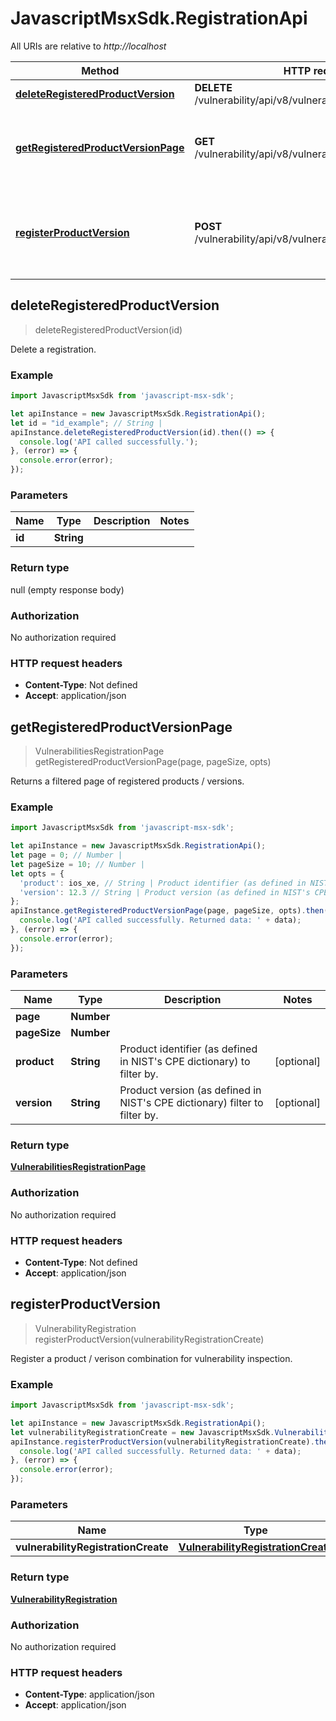 # JavascriptMsxSdk.RegistrationApi

All URIs are relative to *http://localhost*

Method | HTTP request | Description
------------- | ------------- | -------------
[**deleteRegisteredProductVersion**](RegistrationApi.md#deleteRegisteredProductVersion) | **DELETE** /vulnerability/api/v8/vulnerabilities/registrations/{id} | Delete a registration.
[**getRegisteredProductVersionPage**](RegistrationApi.md#getRegisteredProductVersionPage) | **GET** /vulnerability/api/v8/vulnerabilities/registrations | Returns a filtered page of registered products / versions.
[**registerProductVersion**](RegistrationApi.md#registerProductVersion) | **POST** /vulnerability/api/v8/vulnerabilities/registrations | Register a product / verison combination for vulnerability inspection.



## deleteRegisteredProductVersion

> deleteRegisteredProductVersion(id)

Delete a registration.

### Example

```javascript
import JavascriptMsxSdk from 'javascript-msx-sdk';

let apiInstance = new JavascriptMsxSdk.RegistrationApi();
let id = "id_example"; // String | 
apiInstance.deleteRegisteredProductVersion(id).then(() => {
  console.log('API called successfully.');
}, (error) => {
  console.error(error);
});

```

### Parameters


Name | Type | Description  | Notes
------------- | ------------- | ------------- | -------------
 **id** | **String**|  | 

### Return type

null (empty response body)

### Authorization

No authorization required

### HTTP request headers

- **Content-Type**: Not defined
- **Accept**: application/json


## getRegisteredProductVersionPage

> VulnerabilitiesRegistrationPage getRegisteredProductVersionPage(page, pageSize, opts)

Returns a filtered page of registered products / versions.

### Example

```javascript
import JavascriptMsxSdk from 'javascript-msx-sdk';

let apiInstance = new JavascriptMsxSdk.RegistrationApi();
let page = 0; // Number | 
let pageSize = 10; // Number | 
let opts = {
  'product': ios_xe, // String | Product identifier (as defined in NIST's CPE dictionary) to filter by.
  'version': 12.3 // String | Product version (as defined in NIST's CPE dictionary) filter to filter by.
};
apiInstance.getRegisteredProductVersionPage(page, pageSize, opts).then((data) => {
  console.log('API called successfully. Returned data: ' + data);
}, (error) => {
  console.error(error);
});

```

### Parameters


Name | Type | Description  | Notes
------------- | ------------- | ------------- | -------------
 **page** | **Number**|  | 
 **pageSize** | **Number**|  | 
 **product** | **String**| Product identifier (as defined in NIST&#39;s CPE dictionary) to filter by. | [optional] 
 **version** | **String**| Product version (as defined in NIST&#39;s CPE dictionary) filter to filter by. | [optional] 

### Return type

[**VulnerabilitiesRegistrationPage**](VulnerabilitiesRegistrationPage.md)

### Authorization

No authorization required

### HTTP request headers

- **Content-Type**: Not defined
- **Accept**: application/json


## registerProductVersion

> VulnerabilityRegistration registerProductVersion(vulnerabilityRegistrationCreate)

Register a product / verison combination for vulnerability inspection.

### Example

```javascript
import JavascriptMsxSdk from 'javascript-msx-sdk';

let apiInstance = new JavascriptMsxSdk.RegistrationApi();
let vulnerabilityRegistrationCreate = new JavascriptMsxSdk.VulnerabilityRegistrationCreate(); // VulnerabilityRegistrationCreate | 
apiInstance.registerProductVersion(vulnerabilityRegistrationCreate).then((data) => {
  console.log('API called successfully. Returned data: ' + data);
}, (error) => {
  console.error(error);
});

```

### Parameters


Name | Type | Description  | Notes
------------- | ------------- | ------------- | -------------
 **vulnerabilityRegistrationCreate** | [**VulnerabilityRegistrationCreate**](VulnerabilityRegistrationCreate.md)|  | 

### Return type

[**VulnerabilityRegistration**](VulnerabilityRegistration.md)

### Authorization

No authorization required

### HTTP request headers

- **Content-Type**: application/json
- **Accept**: application/json

